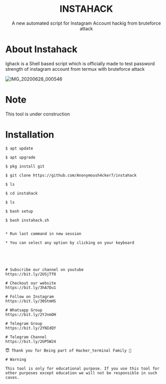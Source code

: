 <h1 align="center">INSTAHACK</h1>
<p align="center">
      A new automated script for Instagram Account hackig from bruteforce attack
</p>

# About Instahack

Ighack is a Shell based script which is officially made to test password strength of instagram account from termux with bruteforce attack



![IMG_20200628_000546](https://user-images.githubusercontent.com/65849213/86072852-341beb00-baa0-11ea-8f9a-cf2a391aadcc.jpg)

# Note
This tool is under construction

# Installation
```
$ apt update
```
```
$ apt upgrade
```
```
$ pkg install git
```
```
$ git clone https://github.com/Anonymoush4cker7/instahack
```
```
$ ls
```
```
$ cd instahack
```
```
$ ls
```
```
$ bash setup
```
```
$ bash instahack.sh


* Run last command in new session

* You can select any option by clicking on your keyboard





# Subscribe our channel on youtube
https://bit.ly/2USjTfO

# Checkout our website
https://bit.ly/3hA7Du1

# Follow on Instagram
https://bit.ly/30StmHS

# Whatsapp Group
https://bit.ly/2YJnmOH

# Telegram Group
https://bit.ly/2YNIdQY

# Telegram Channel
https://bit.ly/2UP5W24

😇 Thank you for Being part of Hacker_terminal Family 🙏

# Warning

This tool is only for educational purpose. If you use this tool for other purposes except education we will not be responsible in such cases.
